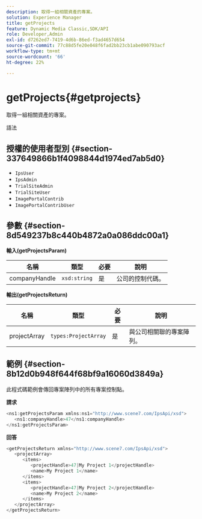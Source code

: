 ```yaml
---
description: 取得一組相關資產的專案。
solution: Experience Manager
title: getProjects
feature: Dynamic Media Classic,SDK/API
role: Developer,Admin
exl-id: d7262ed7-7419-4d6b-86ed-f3ad4657d654
source-git-commit: 77c88d5fe20e048f6fad2bb23cb1abe090793acf
workflow-type: tm+mt
source-wordcount: '66'
ht-degree: 22%

---
```


# getProjects{#getprojects}

取得一組相關資產的專案。

語法

## 授權的使用者型別 {#section-337649866b1f4098844d1974ed7ab5d0}

* `IpsUser`
* `IpsAdmin`
* `TrialSiteAdmin`
* `TrialSiteUser`
* `ImagePortalContrib`
* `ImagePortalContribUser`

## 參數 {#section-8d549237b8c440b4872a0a086ddc00a1}

**輸入(getProjectsParam)**

| 名稱 | 類型 | 必要 | 說明 |
|---|---|---|---|
| companyHandle | `xsd:string` | 是 | 公司的控制代碼。 |

**輸出(getProjectsReturn)**

| 名稱 | 類型 | 必要 | 說明 |
|---|---|---|---|
| projectArray | `types:ProjectArray` | 是 | 與公司相關聯的專案陣列。 |

## 範例 {#section-8b12d0b948f644f68bf9a16060d3849a}

此程式碼範例會傳回專案陣列中的所有專案控制點。

**請求**

```java
<ns1:getProjectsParam xmlns:ns1="http://www.scene7.com/IpsApi/xsd">
   <ns1:companyHandle>47</ns1:companyHandle>
</ns1:getProjectsParam>
```

**回答**

```java
<getProjectsReturn xmlns="http://www.scene7.com/IpsApi/xsd">
   <projectArray>
      <items>
         <projectHandle>47|My Project 1</projectHandle>
         <name>My Project 1</name>
      </items>
      <items>
         <projectHandle>47|My Project 2</projectHandle>
         <name>My Project 2</name>
      </items>
   </projectArray>
</getProjectsReturn>
```
